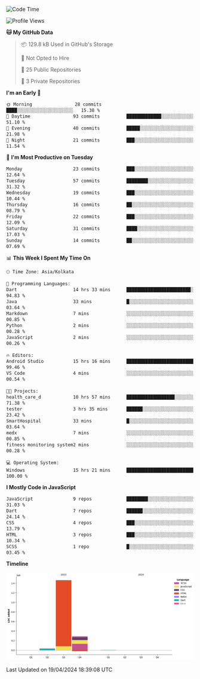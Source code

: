 <!--START_SECTION:waka-->
![Code Time](http://img.shields.io/badge/Code%20Time-343%20hrs%2046%20mins-blue)

![Profile Views](http://img.shields.io/badge/Profile%20Views-0-blue)

**🐱 My GitHub Data** 

> 📦 129.8 kB Used in GitHub's Storage 
 > 
> 🚫 Not Opted to Hire
 > 
> 📜 25 Public Repositories 
 > 
> 🔑 3 Private Repositories 
 > 
**I'm an Early 🐤** 

```text
🌞 Morning                28 commits          ████░░░░░░░░░░░░░░░░░░░░░   15.38 % 
🌆 Daytime                93 commits          █████████████░░░░░░░░░░░░   51.10 % 
🌃 Evening                40 commits          █████░░░░░░░░░░░░░░░░░░░░   21.98 % 
🌙 Night                  21 commits          ███░░░░░░░░░░░░░░░░░░░░░░   11.54 % 
```
📅 **I'm Most Productive on Tuesday** 

```text
Monday                   23 commits          ███░░░░░░░░░░░░░░░░░░░░░░   12.64 % 
Tuesday                  57 commits          ████████░░░░░░░░░░░░░░░░░   31.32 % 
Wednesday                19 commits          ███░░░░░░░░░░░░░░░░░░░░░░   10.44 % 
Thursday                 16 commits          ██░░░░░░░░░░░░░░░░░░░░░░░   08.79 % 
Friday                   22 commits          ███░░░░░░░░░░░░░░░░░░░░░░   12.09 % 
Saturday                 31 commits          ████░░░░░░░░░░░░░░░░░░░░░   17.03 % 
Sunday                   14 commits          ██░░░░░░░░░░░░░░░░░░░░░░░   07.69 % 
```


📊 **This Week I Spent My Time On** 

```text
🕑︎ Time Zone: Asia/Kolkata

💬 Programming Languages: 
Dart                     14 hrs 33 mins      ████████████████████████░   94.83 % 
Java                     33 mins             █░░░░░░░░░░░░░░░░░░░░░░░░   03.64 % 
Markdown                 7 mins              ░░░░░░░░░░░░░░░░░░░░░░░░░   00.85 % 
Python                   2 mins              ░░░░░░░░░░░░░░░░░░░░░░░░░   00.28 % 
JavaScript               2 mins              ░░░░░░░░░░░░░░░░░░░░░░░░░   00.26 % 

🔥 Editors: 
Android Studio           15 hrs 16 mins      █████████████████████████   99.46 % 
VS Code                  4 mins              ░░░░░░░░░░░░░░░░░░░░░░░░░   00.54 % 

🐱‍💻 Projects: 
health_care_d            10 hrs 57 mins      ██████████████████░░░░░░░   71.38 % 
tester                   3 hrs 35 mins       ██████░░░░░░░░░░░░░░░░░░░   23.42 % 
SmartHospital            33 mins             █░░░░░░░░░░░░░░░░░░░░░░░░   03.64 % 
medx                     7 mins              ░░░░░░░░░░░░░░░░░░░░░░░░░   00.85 % 
fitness monitoring system2 mins              ░░░░░░░░░░░░░░░░░░░░░░░░░   00.28 % 

💻 Operating System: 
Windows                  15 hrs 21 mins      █████████████████████████   100.00 % 
```

**I Mostly Code in JavaScript** 

```text
JavaScript               9 repos             ████████░░░░░░░░░░░░░░░░░   31.03 % 
Dart                     7 repos             ██████░░░░░░░░░░░░░░░░░░░   24.14 % 
CSS                      4 repos             ███░░░░░░░░░░░░░░░░░░░░░░   13.79 % 
HTML                     3 repos             ███░░░░░░░░░░░░░░░░░░░░░░   10.34 % 
SCSS                     1 repo              █░░░░░░░░░░░░░░░░░░░░░░░░   03.45 % 
```



**Timeline**

![Lines of Code chart](https://raw.githubusercontent.com/sairam030/sairam030/main/assets/bar_graph.png)


 Last Updated on 19/04/2024 18:39:08 UTC
<!--END_SECTION:waka-->
